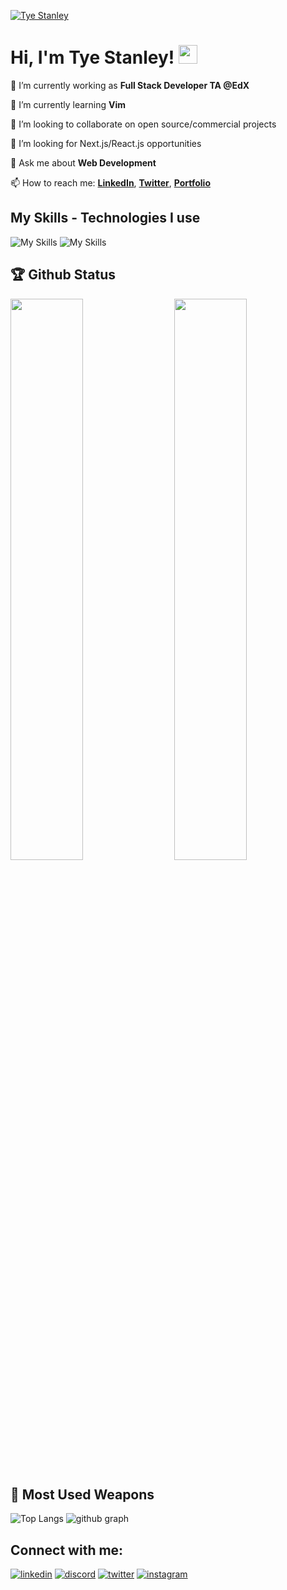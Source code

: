 [![Tye Stanley](https://utfs.io/f/b7769411-85b7-47a8-892b-5d6e5f4488e1-9cgjtd.png)](https://tyestanley.com)

# Hi, I'm Tye Stanley! <img src="https://raw.githubusercontent.com/MartinHeinz/MartinHeinz/master/wave.gif" width="30px" height="30px">

🔭 I’m currently working as **Full Stack Developer TA @EdX**

🌱 I’m currently learning **Vim**

👯 I’m looking to collaborate on open source/commercial projects

🤔 I’m looking for Next.js/React.js opportunities

💬 Ask me about **Web Development**

📫 How to reach me: **[LinkedIn](https://www.linkedin.com/in/tye-stanley/)**, **[Twitter](https://twitter.com/tye_stanley)**, **[Portfolio](https://tyestanley.com/contact)**

## My Skills - Technologies I use

![My Skills](https://skillicons.dev/icons?i=js,ts,react,next,redux,tailwind,materialui,nodejs,expressjs,mongodb,git,github,vercel)
![My Skills](https://skillicons.dev/icons?i=html,css,supabase,sass,heroku,mysql,bootstrap,vscode,bash,figma,threejs,graphql,jest)

## 🏆 Github Status

<img  src="https://github-stats-lemon.vercel.app/api?username=tyestanley&show_icons=true&hide_border=true&theme=tokyonight" width="48%" align="right" >
<img  src="https://github-readme-streak-stats.herokuapp.com/?user=tyestanley&theme=tokyonight" width="48%" >

## 🌟 Most Used Weapons

![Top Langs](https://github-readme-stats.vercel.app/api/top-langs?username=tyestanley&show_icons=true&locale=en&layout=compact&theme=tokyonight)
![github graph](https://github-readme-activity-graph.vercel.app/graph?username=tyestanley&theme=react-dark)

## Connect with me:

[![linkedin](https://skillicons.dev/icons?i=linkedin)](https://linkedin.com/in/tye-stanley/)
[![discord](https://skillicons.dev/icons?i=discord)](https://discord.com/users/its.tye)
[![twitter](https://skillicons.dev/icons?i=twitter)](https://twitter.com/tye_stanley)
[![instagram](https://skillicons.dev/icons?i=instagram)](https://instagram.com/tstanley090)
